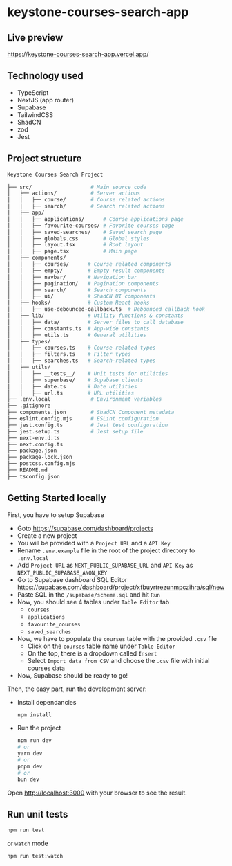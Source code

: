 # keystone-courses-search-app

## Live preview

https://keystone-courses-search-app.vercel.app/

## Technology used

- TypeScript
- NextJS (app router)
- Supabase
- TailwindCSS
- ShadCN
- zod
- Jest

## Project structure

```bash
Keystone Courses Search Project

├── src/                   # Main source code
│   ├── actions/           # Server actions
│   │   ├── course/        # Course related actions
│   │   ├── search/        # Search related actions
│   ├── app/
│   │   ├── applications/      # Course applications page
│   │   ├── favourite-courses/ # Favorite courses page
│   │   ├── saved-searches/    # Saved search page
│   │   ├── globals.css        # Global styles
│   │   ├── layout.tsx         # Root layout
│   │   ├── page.tsx           # Main page
│   ├── components/
│   │   ├── courses/      # Course related components
│   │   ├── empty/        # Empty result components
│   │   ├── navbar/       # Navigation bar
│   │   ├── pagination/   # Pagination components
│   │   ├── search/       # Search components
│   │   ├── ui/           # ShadCN UI components
│   ├── hooks/            # Custom React hooks
│   │   ├── use-debounced-callback.ts  # Debounced callback hook
│   ├── lib/              # Utility functions & constants
│   │   ├── data/         # Server files to call database
│   │   ├── constants.ts  # App-wide constants
│   │   ├── utils.ts      # General utilities
│   ├── types/
│   │   ├── courses.ts    # Course-related types
│   │   ├── filters.ts    # Filter types
│   │   ├── searches.ts   # Search-related types
│   ├── utils/
│   │   ├── __tests__/    # Unit tests for utilities
│   │   ├── superbase/    # Supabase clients
│   │   ├── date.ts       # Date utilities
│   │   ├── url.ts        # URL utilities
├── .env.local             # Environment variables
├── .gitignore
├── components.json        # ShadCN Component metadata
├── eslint.config.mjs      # ESLint configuration
├── jest.config.ts         # Jest test configuration
├── jest.setup.ts          # Jest setup file
├── next-env.d.ts
├── next.config.ts
├── package.json
├── package-lock.json
├── postcss.config.mjs
├── README.md
├── tsconfig.json

```

## Getting Started locally

First, you have to setup Supabase

- Goto https://supabase.com/dashboard/projects
- Create a new project
- You will be provided with a `Project URL` and a `API Key`
- Rename `.env.example` file in the root of the project directory to `.env.local`
- Add `Project URL` as `NEXT_PUBLIC_SUPABASE_URL` and `API Key` as `NEXT_PUBLIC_SUPABASE_ANON_KEY`
- Go to Supabase dashboard SQL Editor https://supabase.com/dashboard/project/xfbuyrtrezunmpczihra/sql/new
- Paste SQL in the `/supabase/schema.sql` and hit `Run`
- Now, you should see 4 tables under `Table Editor` tab
  - `courses`
  - `applications`
  - `favourite_courses`
  - `saved_searches`
- Now, we have to populate the `courses` table with the provided `.csv` file
  - Click on the `courses` table name under `Table Editor`
  - On the top, there is a dropdown called `Insert`
  - Select `Import data from CSV` and choose the `.csv` file with initial courses data
- Now, Supabase should be ready to go!

Then, the easy part, run the development server:

- Install dependancies
  ```bash
  npm install
  ```
- Run the project
  ```bash
  npm run dev
  # or
  yarn dev
  # or
  pnpm dev
  # or
  bun dev
  ```

Open [http://localhost:3000](http://localhost:3000) with your browser to see the result.

## Run unit tests

```bash
npm run test
```

or `watch` mode

```bash
npm run test:watch
```
